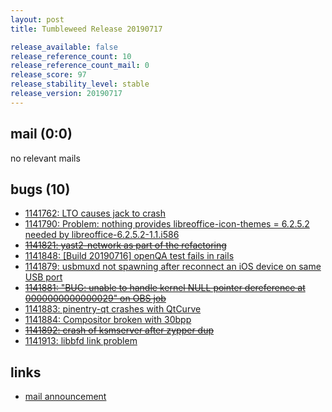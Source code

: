```yaml
---
layout: post
title: Tumbleweed Release 20190717

release_available: false
release_reference_count: 10
release_reference_count_mail: 0
release_score: 97
release_stability_level: stable
release_version: 20190717
---
```


## mail (0:0)

no relevant mails

## bugs (10)

<!--more-->

- [1141762: LTO causes jack to crash](https://bugzilla.opensuse.org/show_bug.cgi?id=1141762)
- [1141790: Problem: nothing provides libreoffice-icon-themes = 6.2.5.2 needed by libreoffice-6.2.5.2-1.1.i586](https://bugzilla.opensuse.org/show_bug.cgi?id=1141790)
- ~~[1141821: yast2-network as part of the refactoring](https://bugzilla.opensuse.org/show_bug.cgi?id=1141821)~~
- [1141848: \[Build 20190716\] openQA test fails in rails](https://bugzilla.opensuse.org/show_bug.cgi?id=1141848)
- [1141879: usbmuxd not spawning after reconnect an iOS device on same USB port](https://bugzilla.opensuse.org/show_bug.cgi?id=1141879)
- ~~[1141881: "BUG: unable to handle kernel NULL pointer dereference at 0000000000000029" on OBS job](https://bugzilla.opensuse.org/show_bug.cgi?id=1141881)~~
- [1141883: pinentry-qt crashes with QtCurve](https://bugzilla.opensuse.org/show_bug.cgi?id=1141883)
- [1141884: Compositor broken with 30bpp](https://bugzilla.opensuse.org/show_bug.cgi?id=1141884)
- ~~[1141892: crash of ksmserver after zypper dup](https://bugzilla.opensuse.org/show_bug.cgi?id=1141892)~~
- [1141913: libbfd link problem](https://bugzilla.opensuse.org/show_bug.cgi?id=1141913)



## links

- [mail announcement](https://lists.opensuse.org/opensuse-factory/2019-07/msg00269.html)
